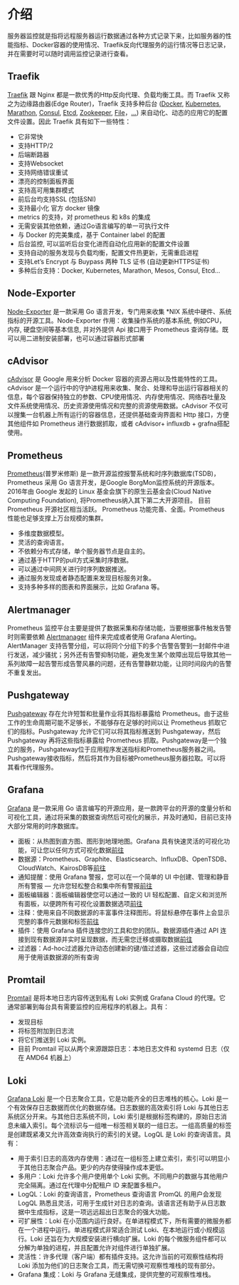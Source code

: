 # 介绍

服务器监控就是指将远程服务器运行数据通过各种方式记录下来，比如服务器的性能指标、Docker容器的使用情况、Traefik反向代理服务的运行情况等日志记录，并在需要时可以随时调用监控记录进行查看。

## Traefik

[Traefik](https://doc.traefik.io/) 跟 Nginx 都是一款优秀的Http反向代理、负载均衡工具。而 Traefik 又称之为边缘路由器(Edge Router)，Traefik 支持多种后台 ([Docker](https://doc.traefik.io/traefik/providers/docker/), [Kubernetes](https://doc.traefik.io/traefik/providers/kubernetes-ingress/), [Marathon](https://doc.traefik.io/traefik/providers/marathon/), [Consul](https://doc.traefik.io/traefik/providers/consul/), [Etcd](https://doc.traefik.io/traefik/providers/etcd/), [Zookeeper](https://doc.traefik.io/traefik/providers/zookeeper/), [File](https://doc.traefik.io/traefik/providers/file/)，[...](https://doc.traefik.io/traefik/providers/overview/)) 来自动化、动态的应用它的配置文件设置。因此 Traefik 具有如下一些特性：

- 它非常快
- 支持HTTP/2
- 后端断路器
- 支持Websocket
- 支持网络错误重试
- 漂亮的控制面板界面
- 支持高可用集群模式
- 前后台均支持SSL (包括SNI)
- 支持最小化 官方 docker 镜像
- metrics 的支持，对 prometheus 和 k8s 的集成
- 无需安装其他依赖，通过Go语言编写的单一可执行文件
- 与 Docker 的完美集成，基于 Container label 的配置
- 后台监控, 可以监听后台变化进而自动化应用新的配置文件设置
- 支持自动的服务发现与负载均衡，配置文件热更新，无需重启进程
- 支持Let’s Encrypt 与 Buypass 两种 TLS 证书 (自动更新HTTPS证书)
- 多种后台支持：Docker, Kubernetes, Marathon, Mesos, Consul, Etcd...

## Node-Exporter

[Node-Exporter](https://github.com/prometheus/node_exporter/) 是一款采用 Go 语言开发，专门用来收集 *NIX 系统中硬件、系统指标的开源工具。Node-Exporter 作用：收集操作系统的基本系统, 例如CPU， 内存, 硬盘空间等基本信息, 并对外提供 Api 接口用于 Prometheus 查询存储。既可以用二进制安装部署，也可以通过容器形式部署

## cAdvisor

[cAdvisor](https://github.com/google/cadvisor) 是 Google 用来分析 Docker 容器的资源占用以及性能特性的工具。cAdvisor 是一个运行中的守护进程用来收集、聚合、处理和导出运行容器相关的信息，每个容器保持独立的参数、CPU使用情况、内存使用情况、网络吞吐量及文件系统使用情况、历史资源使用情况和完整的资源使用数据。cAdvisor 不仅可以搜集一台机器上所有运行的容器信息，还提供基础查询界面和 Http 接口，方便其他组件如 Prometheus 进行数据抓取，或者 cAdvisor+ influxdb + grafna搭配使用。

## Prometheus

[Prometheus](https://prometheus.io/)(普罗米修斯) 是一款开源监控报警系统和时序列数据库(TSDB)，Prometheus 采用 Go 语言开发，是Google BorgMon监控系统的开源版本。2016年由 Google 发起的 Linux 基金会旗下的原生云基金会(Cloud Native Computing Foundation), 将Prometheus纳入其下第二大开源项目。 目前 Prometheus 开源社区相当活跃。 Prometheus 功能完善、全面。Prometheus 性能也足够支撑上万台规模的集群。

- 多维度数据模型。
- 灵活的查询语言。
- 不依赖分布式存储，单个服务器节点是自主的。
- 通过基于HTTP的pull方式采集时序数据。
- 可以通过中间网关进行时序列数据推送。
- 通过服务发现或者静态配置来发现目标服务对象。
- 支持多种多样的图表和界面展示，比如 Grafana 等。

## Alertmanager

Prometheus 监控平台主要是提供了数据采集和存储功能，当要根据事件触发告警时则需要依赖 [Alertmanager](https://github.com/prometheus/alertmanager) 组件来完成或者使用 Grafana Alerting。AlertManager 支持告警分组，可以将同个分组下的多个告警告警到一封邮件中进行发送，减少骚扰；另外还有告警抑制功能，避免发生某个故障出现后导致其他一系列故障一起告警形成告警风暴的问题，还有告警静默功能，让同时间段内的告警不重复发出。

## Pushgateway

[Pushgateway](https://github.com/prometheus/pushgateway) 存在允许短暂和批量作业将其指标暴露给 Prometheus。由于这些工作的生命周期可能不足够长，不能够存在足够的时间以让 Prometheus 抓取它们的指标。Pushgateway 允许它们可以将其指标推送到 Pushgateway，然后 Pushgateway 再将这些指标暴露给 Prometheus 抓取。Pushgateway是一个独立的服务，Pushgateway位于应用程序发送指标和Prometheus服务器之间。Pushgateway接收指标，然后将其作为目标被Prometheus服务器拉取。可以将其看作代理服务。

## Grafana

[Grafana](https://grafana.com/) 是一款采用 Go 语言编写的开源应用，是一款跨平台的开源的度量分析和可视化工具，通过将采集的数据查询然后可视化的展示，并及时通知，目前已支持大部分常用的时序数据库。

- 面板：从热图到直方图、图形到地理地图。Grafana 具有快速灵活的可视化功能，可让您以任何方式可视化数据[前往](https://grafana.com/grafana/dashboards)
- 数据源：Prometheus、Graphite、Elasticsearch、InfluxDB、OpenTSDB、CloudWatch、KairosDB等[前往](https://grafana.com/docs/grafana/latest/datasources/)
- 通知提醒：使用 Grafana 警报，您可以在一个简单的 UI 中创建、管理和静音所有警报 — 允许您轻松整合和集中所有警报[前往](https://grafana.com/docs/grafana/latest/alerting/)
- 面板编辑器：面板编辑器使您可以通过一致的 UI 轻松配置、自定义和浏览所有面板，以便跨所有可视化设置数据选项[前往](https://grafana.com/docs/grafana/latest/panels/)
- 注释：使用来自不同数据源的丰富事件注释图形。将鼠标悬停在事件上会显示完整的事件元数据和标签[前往](https://grafana.com/docs/grafana/latest/panels/)
- 插件：使用 Grafana 插件连接您的工具和您的团队。数据源插件通过 API 连接到现有数据源并实时呈现数据，而无需您迁移或摄取数据[前往](https://grafana.com/grafana/plugins/)
- 过滤器：Ad-hoc过滤器允许动态创建新的键/值过滤器，这些过滤器会自动应用于使用该数据源的所有查询

## Promtail

[Promtail](https://grafana.com/docs/loki/latest/clients/promtail/) 是将本地日志内容传送到私有 Loki 实例或 Grafana Cloud 的代理。它通常部署到每台具有需要监控的应用程序的机器上。具有：

- 发现目标
- 将标签附加到日志流
- 将它们推送到 Loki 实例。
- 目前 Promtail 可以从两个来源跟踪日志：本地日志文件和 systemd 日志（仅在 AMD64 机器上）

## Loki

[Grafana Loki](https://grafana.com/docs/loki) 是一个日志聚合工具，它是功能齐全的日志堆栈的核心。Loki 是一个有效保存日志数据而优化的数据存储。日志数据的高效索引将 Loki 与其他日志系统区分开来。与其他日志系统不同，Loki 索引是根据标签构建的，原始日志消息未编入索引。每个流标识与一组唯一标签相关联的一组日志。一组高质量的标签是创建既紧凑又允许高效查询执行的索引的关键。LogQL 是 Loki 的查询语言。具有：

- 用于索引日志的高效内存使用：通过在一组标签上建立索引，索引可以明显小于其他日志聚合产品。更少的内存使得操作成本更低。
- 多用户：Loki 允许多个用户使用单个 Loki 实例。不同用户的数据与其他用户完全隔离。通过在代理中分配租户 ID 来配置多租户。
- LogQL：Loki 的查询语言，Prometheus 查询语言 PromQL 的用户会发现 LogQL 熟悉且灵活，可用于生成针对日志的查询。该语言还有助于从日志数据中生成指标，这是一项远远超出日志聚合的强大功能。
- 可扩展性：Loki 在小范围内运行良好。在单进程模式下，所有需要的微服务都在一个进程中运行。单进程模式非常适合测试 Loki、在本地运行或小规模运行。Loki 还旨在为大规模安装进行横向扩展。Loki 的每个微服务组件都可以分解为单独的进程，并且配置允许对组件进行单独扩展。
- 灵活性：许多代理（客户端）都有插件支持。这允许当前的可观察性结构将 Loki 添加为他们的日志聚合工具，而无需切换可观察性堆栈的现有部分。
- Grafana 集成：Loki 与 Grafana 无缝集成，提供完整的可观察性堆栈。
